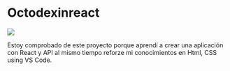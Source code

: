 # Octodexinreact

<img src="images/OctoDexInReact.gi"></img>

Estoy comprobado de este proyecto porque aprendí a crear una aplicación con React y API al mismo tiempo reforze mi conocimientos en Html, CSS using VS Code.
